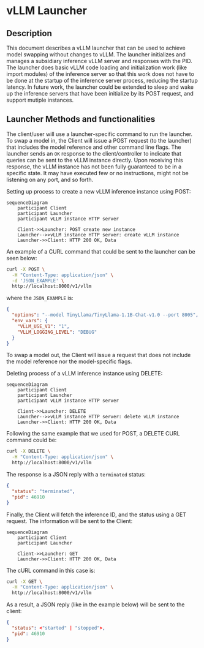 
# vLLM Launcher

## Description

This document describes a vLLM launcher that can be used to achieve model swapping without changes to vLLM. The launcher initializes and manages a subsidiary inference vLLM server and responses with the PID. The launcher does basic vLLM code loading and initialization work (like import modules) of the inference server so that this work does not have to be done at the startup of the inference server process, reducing the startup latency. In future work, the launcher could be extended to sleep and wake up the inference servers that have been initialize by its POST request, and support mutiple instances.

## Launcher Methods and functionalities

The client/user will use a launcher-specific command to run the launcher. To swap a model in, the Client will issue a POST request (to the launcher) that includes the model reference and other command line flags. The launcher sends an `OK` response to the client/controller to indicate that queries can be sent to the vLLM instance directly. Upon receiving this response, the vLLM instance has not been fully guaranteed to be in a specific state. It may have executed few or no instructions, might not be listening on any port, and so forth.

Setting up process to create a new vLLM inference instance using POST:

```mermaid
sequenceDiagram
    participant Client
    participant Launcher
    participant vLLM instance HTTP server

    Client->>Launcher: POST create new instance
    Launcher-->>vLLM instance HTTP server: create vLLM instance
    Launcher->>Client: HTTP 200 OK, Data
```

An example of a CURL command that could be sent to the launcher can be seen below:

```bash
curl -X POST \
  -H "Content-Type: application/json" \
  -d 'JSON_EXAMPLE' \
  http://localhost:8000/v1/vllm
```

where the `JSON_EXAMPLE` is:

```json
{
  "options": "--model TinyLlama/TinyLlama-1.1B-Chat-v1.0 --port 8005",
  "env_vars": {
    "VLLM_USE_V1": "1",
    "VLLM_LOGGING_LEVEL": "DEBUG"
  }
}
```

To swap a model out, the Client will issue a request that does not include the model reference nor the model-specific flags.

Deleting process of a vLLM inference instance using DELETE:

```mermaid
sequenceDiagram
    participant Client
    participant Launcher
    participant vLLM instance HTTP server

    Client->>Launcher: DELETE
    Launcher-->>vLLM instance HTTP server: delete vLLM instance
    Launcher->>Client: HTTP 200 OK, Data
```

Following the same example that we used for POST, a DELETE CURL command could be:

```bash
curl -X DELETE \
  -H "Content-Type: application/json" \
  http://localhost:8000/v1/vllm
```

The response is a JSON reply with a `terminated` status:

```json
{
  "status": "terminated",
  "pid": 46910
}

```

Finally, the Client will fetch the inference ID, and the status using a GET request. The information will be sent to the Client:

```mermaid
sequenceDiagram
    participant Client
    participant Launcher

    Client->>Launcher: GET
    Launcher->>Client: HTTP 200 OK, Data
```

The cURL command in this case is:

```bash
curl -X GET \
  -H "Content-Type: application/json" \
  http://localhost:8000/v1/vllm
```

As a result, a JSON reply (like in the example below) will be sent to the client:

```json
{
  "status": <"started" | "stopped">,
  "pid": 46910
}

```
